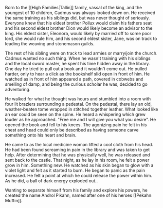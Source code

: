 Born to the [[High Families|Tallin]] family, vassal of the king, and the youngest of 10 children, Cadmus was always looked down on. He received the same training as his siblings did, but was never thought of seriously. Everyone knew that his eldest brother Pollux would claim his fathers seat and his second eldest brother Dion would likely become an advisor to the king. His eldest sister, Eleonora, would likely by married off to some poor lord, she would rule him, and his second eldest sister, Jane, was on track to leading the weaving and stonemason guilds. 

The rest of his sibling were on track to lead armies or marry/join the church. Cadmus wanted no such thing. When he wasn't training with his siblings and the local sword master, he spent his time hidden away in the library. One day he tried to pull out a book and it wouldn't come out. He pulled harder, only to hear a click as the bookshelf slid open in front of him. He watched as in front of him appeared a path, covered in cobwebs and smelling of damp, and being the curious scholar he was, decided to go adventuring. 

He walked for what he thought was hours and stumbled into a room with four lit braziers surrounding a pedestal. On the pedestal, there lay an old, weather-beaten tome wrapped in stitched together leather. What looked like an ear could be seen on the spine. He heard a whispering which grew louder as he approached. "Free me and I will give you what you desire". He opened the book and fell to his knees. The agonizing pain he felt in his chest and head could only be described as having someone carve something onto his heart and brain. 

He came to as the local medicine woman lifted a cool cloth from his head. He had been found screaming in pain in the library and was taken to get help. After determining that he was physically well, he was released and sent back to the castle. That night, as he lay in his room, he felt a power grow in him. Something new. He watched as his skin began to glow with a violet light and felt as it started to burn. He began to panic as the pain increased. He felt a point at which he could release the power within him. As he did, a ball of dark energy exploded out..

Wanting to separate himself from his family and explore his powers, he created the name Androl Pikahn, named after one of his heroes [[Pekahn Muffin]]. 